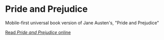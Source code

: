 # Pride and Prejudice
Mobile-first universal book version of Jane Austen's, "Pride and Prejudice"

[Read *Pride and Prejudice* online](https://brianhaferkamp.github.io/pride-and-prejudice/)
